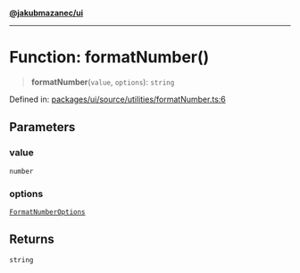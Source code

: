 [**@jakubmazanec/ui**](../README.md)

---

# Function: formatNumber()

> **formatNumber**(`value`, `options`): `string`

Defined in:
[packages/ui/source/utilities/formatNumber.ts:6](https://github.com/jakubmazanec/tools/blob/a9ba87d349a220bbed24d161794f90a6ba6009e5/packages/ui/source/utilities/formatNumber.ts#L6)

## Parameters

### value

`number`

### options

[`FormatNumberOptions`](../type-aliases/FormatNumberOptions.md)

## Returns

`string`
